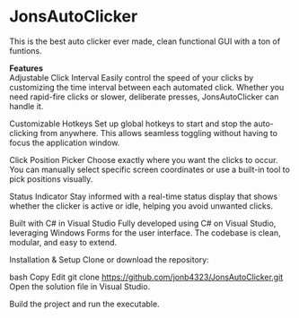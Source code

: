 # JonsAutoClicker
This is the best auto clicker ever made, clean functional GUI with a ton of funtions.

**Features** <br/>
Adjustable Click Interval
Easily control the speed of your clicks by customizing the time interval between each automated click. Whether you need rapid-fire clicks or slower, deliberate presses, JonsAutoClicker can handle it.

Customizable Hotkeys
Set up global hotkeys to start and stop the auto-clicking from anywhere. This allows seamless toggling without having to focus the application window.

Click Position Picker
Choose exactly where you want the clicks to occur. You can manually select specific screen coordinates or use a built-in tool to pick positions visually.

Status Indicator
Stay informed with a real-time status display that shows whether the clicker is active or idle, helping you avoid unwanted clicks.

Built with C# in Visual Studio
Fully developed using C# on Visual Studio, leveraging Windows Forms for the user interface. The codebase is clean, modular, and easy to extend.

Installation & Setup
Clone or download the repository:

bash
Copy
Edit
git clone https://github.com/jonb4323/JonsAutoClicker.git
Open the solution file in Visual Studio.

Build the project and run the executable.



